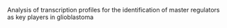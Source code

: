 Analysis of transcription profiles for the identification of master regulators as key players in glioblastoma
